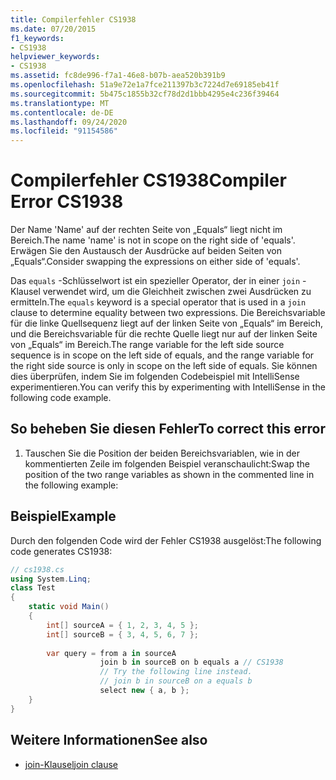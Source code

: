 ```yaml
---
title: Compilerfehler CS1938
ms.date: 07/20/2015
f1_keywords:
- CS1938
helpviewer_keywords:
- CS1938
ms.assetid: fc8de996-f7a1-46e8-b07b-aea520b391b9
ms.openlocfilehash: 51a9e72e1a7fce211397b3c7224d7e69185eb41f
ms.sourcegitcommit: 5b475c1855b32cf78d2d1bbb4295e4c236f39464
ms.translationtype: MT
ms.contentlocale: de-DE
ms.lasthandoff: 09/24/2020
ms.locfileid: "91154586"
---
```

# <a name="compiler-error-cs1938"></a><span data-ttu-id="2959b-102">Compilerfehler CS1938</span><span class="sxs-lookup"><span data-stu-id="2959b-102">Compiler Error CS1938</span></span>

<span data-ttu-id="2959b-103">Der Name 'Name' auf der rechten Seite von „Equals“ liegt nicht im Bereich.</span><span class="sxs-lookup"><span data-stu-id="2959b-103">The name 'name' is not in scope on the right side of 'equals'.</span></span> <span data-ttu-id="2959b-104">Erwägen Sie den Austausch der Ausdrücke auf beiden Seiten von „Equals“.</span><span class="sxs-lookup"><span data-stu-id="2959b-104">Consider swapping the expressions on either side of 'equals'.</span></span>  
  
 <span data-ttu-id="2959b-105">Das `equals` -Schlüsselwort ist ein spezieller Operator, der in einer `join` -Klausel verwendet wird, um die Gleichheit zwischen zwei Ausdrücken zu ermitteln.</span><span class="sxs-lookup"><span data-stu-id="2959b-105">The `equals` keyword is a special operator that is used in a `join` clause to determine equality between two expressions.</span></span> <span data-ttu-id="2959b-106">Die Bereichsvariable für die linke Quellsequenz liegt auf der linken Seite von „Equals“ im Bereich, und die Bereichsvariable für die rechte Quelle liegt nur auf der linken Seite von „Equals“ im Bereich.</span><span class="sxs-lookup"><span data-stu-id="2959b-106">The range variable for the left side source sequence is in scope on the left side of equals, and the range variable for the right side source is only in scope on the left side of equals.</span></span> <span data-ttu-id="2959b-107">Sie können dies überprüfen, indem Sie im folgenden Codebeispiel mit IntelliSense experimentieren.</span><span class="sxs-lookup"><span data-stu-id="2959b-107">You can verify this by experimenting with IntelliSense in the following code example.</span></span>  
  
## <a name="to-correct-this-error"></a><span data-ttu-id="2959b-108">So beheben Sie diesen Fehler</span><span class="sxs-lookup"><span data-stu-id="2959b-108">To correct this error</span></span>  
  
1. <span data-ttu-id="2959b-109">Tauschen Sie die Position der beiden Bereichsvariablen, wie in der kommentierten Zeile im folgenden Beispiel veranschaulicht:</span><span class="sxs-lookup"><span data-stu-id="2959b-109">Swap the position of the two range variables as shown in the commented line in the following example:</span></span>  
  
## <a name="example"></a><span data-ttu-id="2959b-110">Beispiel</span><span class="sxs-lookup"><span data-stu-id="2959b-110">Example</span></span>  

 <span data-ttu-id="2959b-111">Durch den folgenden Code wird der Fehler CS1938 ausgelöst:</span><span class="sxs-lookup"><span data-stu-id="2959b-111">The following code generates CS1938:</span></span>  
  
```csharp  
// cs1938.cs  
using System.Linq;  
class Test  
{  
    static void Main()  
    {  
        int[] sourceA = { 1, 2, 3, 4, 5 };  
        int[] sourceB = { 3, 4, 5, 6, 7 };  
  
        var query = from a in sourceA  
                    join b in sourceB on b equals a // CS1938  
                    // Try the following line instead.  
                    // join b in sourceB on a equals b  
                    select new { a, b };  
    }  
}  
```  
  
## <a name="see-also"></a><span data-ttu-id="2959b-112">Weitere Informationen</span><span class="sxs-lookup"><span data-stu-id="2959b-112">See also</span></span>

- [<span data-ttu-id="2959b-113">join-Klausel</span><span class="sxs-lookup"><span data-stu-id="2959b-113">join clause</span></span>](../language-reference/keywords/join-clause.md)
